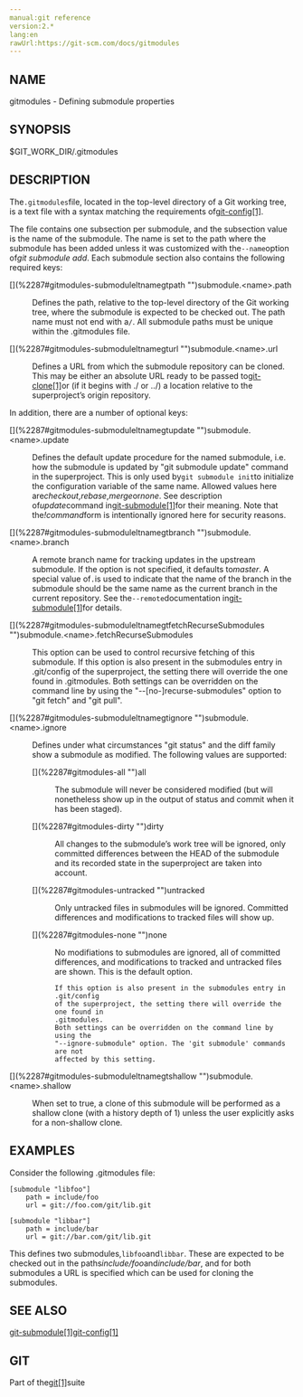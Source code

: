 ```yaml
---
manual:git reference
version:2.*
lang:en
rawUrl:https://git-scm.com/docs/gitmodules
---
```



## [](%2287#_name "")NAME<a name="_name"></a>


gitmodules - Defining submodule properties





## [](%2287#_synopsis "")SYNOPSIS<a name="_synopsis"></a>


$GIT_WORK_DIR/.gitmodules





## [](%2287#_description "")DESCRIPTION<a name="_description"></a>


The`.gitmodules`file, located in the top-level directory of a Git working tree, is a text file with a syntax matching the requirements of[git-config[1]](%2249  "").




The file contains one subsection per submodule, and the subsection value is the name of the submodule. The name is set to the path where the submodule has been added unless it was customized with the`--name`option of<em>git submodule add</em>. Each submodule section also contains the following required keys:


<dl><dt id='gitmodules-submoduleltnamegtpath'>[](%2287#gitmodules-submoduleltnamegtpath "")submodule.&lt;name&gt;.path</dt><dd>

Defines the path, relative to the top-level directory of the Git working tree, where the submodule is expected to be checked out. The path name must not end with a`/`. All submodule paths must be unique within the .gitmodules file.

</dd><dt id='gitmodules-submoduleltnamegturl'>[](%2287#gitmodules-submoduleltnamegturl "")submodule.&lt;name&gt;.url</dt><dd>

Defines a URL from which the submodule repository can be cloned. This may be either an absolute URL ready to be passed to[git-clone[1]](%2252  "")or (if it begins with ./ or ../) a location relative to the superproject’s origin repository.

</dd></dl>


In addition, there are a number of optional keys:


<dl><dt id='gitmodules-submoduleltnamegtupdate'>[](%2287#gitmodules-submoduleltnamegtupdate "")submodule.&lt;name&gt;.update</dt><dd>

Defines the default update procedure for the named submodule, i.e. how the submodule is updated by &quot;git submodule update&quot; command in the superproject. This is only used by`git submodule init`to initialize the configuration variable of the same name. Allowed values here are<em>checkout</em>,<em>rebase</em>,<em>merge</em>or<em>none</em>. See description of<em>update</em>command in[git-submodule[1]](%2272  "")for their meaning. Note that the<em>!command</em>form is intentionally ignored here for security reasons.

</dd><dt id='gitmodules-submoduleltnamegtbranch'>[](%2287#gitmodules-submoduleltnamegtbranch "")submodule.&lt;name&gt;.branch</dt><dd>

A remote branch name for tracking updates in the upstream submodule. If the option is not specified, it defaults to<em>master</em>. A special value of`.`is used to indicate that the name of the branch in the submodule should be the same name as the current branch in the current repository. See the`--remote`documentation in[git-submodule[1]](%2272  "")for details.

</dd><dt id='gitmodules-submoduleltnamegtfetchRecurseSubmodules'>[](%2287#gitmodules-submoduleltnamegtfetchRecurseSubmodules "")submodule.&lt;name&gt;.fetchRecurseSubmodules</dt><dd>

This option can be used to control recursive fetching of this submodule. If this option is also present in the submodules entry in .git/config of the superproject, the setting there will override the one found in .gitmodules. Both settings can be overridden on the command line by using the &quot;--[no-]recurse-submodules&quot; option to &quot;git fetch&quot; and &quot;git pull&quot;.

</dd><dt id='gitmodules-submoduleltnamegtignore'>[](%2287#gitmodules-submoduleltnamegtignore "")submodule.&lt;name&gt;.ignore</dt><dd>

Defines under what circumstances &quot;git status&quot; and the diff family show a submodule as modified. The following values are supported:

<dl><dt id='gitmodules-all'>[](%2287#gitmodules-all "")all</dt><dd>

The submodule will never be considered modified (but will nonetheless show up in the output of status and commit when it has been staged).

</dd><dt id='gitmodules-dirty'>[](%2287#gitmodules-dirty "")dirty</dt><dd>

All changes to the submodule’s work tree will be ignored, only committed differences between the HEAD of the submodule and its recorded state in the superproject are taken into account.

</dd><dt id='gitmodules-untracked'>[](%2287#gitmodules-untracked "")untracked</dt><dd>

Only untracked files in submodules will be ignored. Committed differences and modifications to tracked files will show up.

</dd><dt id='gitmodules-none'>[](%2287#gitmodules-none "")none</dt><dd>

No modifiations to submodules are ignored, all of committed differences, and modifications to tracked and untracked files are shown. This is the default option.


```
If this option is also present in the submodules entry in .git/config
of the superproject, the setting there will override the one found in
.gitmodules.
Both settings can be overridden on the command line by using the
"--ignore-submodule" option. The 'git submodule' commands are not
affected by this setting.
```


</dd></dl>
</dd><dt id='gitmodules-submoduleltnamegtshallow'>[](%2287#gitmodules-submoduleltnamegtshallow "")submodule.&lt;name&gt;.shallow</dt><dd>

When set to true, a clone of this submodule will be performed as a shallow clone (with a history depth of 1) unless the user explicitly asks for a non-shallow clone.

</dd></dl>



## [](%2287#_examples "")EXAMPLES<a name="_examples"></a>


Consider the following .gitmodules file:



```
[submodule "libfoo"]
	path = include/foo
	url = git://foo.com/git/lib.git
```



```
[submodule "libbar"]
	path = include/bar
	url = git://bar.com/git/lib.git
```




This defines two submodules,`libfoo`and`libbar`. These are expected to be checked out in the paths<em>include/foo</em>and<em>include/bar</em>, and for both submodules a URL is specified which can be used for cloning the submodules.





## [](%2287#_see_also "")SEE ALSO<a name="_see_also"></a>


[git-submodule[1]](%2272  "")[git-config[1]](%2249  "")





## [](%2287#_git "")GIT<a name="_git"></a>


Part of the[git[1]](%2248  "")suite





